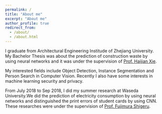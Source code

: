 ```yaml
---
permalink: /
title: "About me"
excerpt: "About me"
author_profile: true
redirect_from: 
  - /about/
  - /about.html
---
```


I graduate from Architectural Engineering Institude of Zhejiang University. My Bachelor Thesis was about the prediction of construction waste by using neural networks and it was under the supervision of [Prof. Haijian Xie](https://person.zju.edu.cn/xiehaijian).

My interested fields include Object Detection, Instance Segmentation and Person Search in Computer Vision. Recently I also have some interests in machine learning security and privacy.

From July 2018 to Sep 2018, I did my summer research at Waseda University.We did the prediction of electricity consumption by using neural networks and distinguished the print errors of student cards by using CNN. These researches were under the supervision of [Prof. Fujimura Shigeru](https://www.waseda.jp/fsci/gips/other/2015/07/15/271/).

